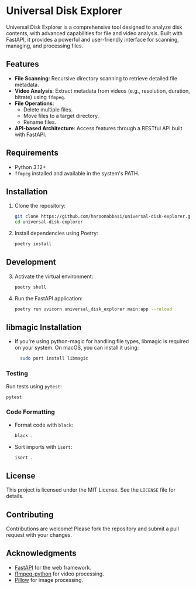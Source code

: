 # Universal Disk Explorer

Universal Disk Explorer is a comprehensive tool designed to analyze disk contents, with advanced capabilities for file and video analysis. Built with FastAPI, it provides a powerful and user-friendly interface for scanning, managing, and processing files.

## Features

- **File Scanning**: Recursive directory scanning to retrieve detailed file metadata.
- **Video Analysis**: Extract metadata from videos (e.g., resolution, duration, bitrate) using `ffmpeg`.
- **File Operations**:
  - Delete multiple files.
  - Move files to a target directory.
  - Rename files.
- **API-based Architecture**: Access features through a RESTful API built with FastAPI.

## Requirements

- Python 3.12+
- `ffmpeg` installed and available in the system's PATH.

## Installation

1. Clone the repository:
   ```bash
   git clone https://github.com/haroonabbasi/universal-disk-explorer.git
   cd universal-disk-explorer

2. Install dependencies using Poetry:
   ```bash
   poetry install
   ```

## Development

3. Activate the virtual environment:
   ```bash
   poetry shell
   ```

4. Run the FastAPI application:
   ```bash
   poetry run uvicorn universal_disk_explorer.main:app --reload
   ```

## libmagic Installation
-  If you're using python-magic for handling file types, libmagic is required on your system. On macOS, you can install it using:

    ```bash
      sudo port install libmagic
    ```





### Testing

Run tests using `pytest`:
```bash
pytest
```

### Code Formatting

- Format code with `black`:
  ```bash
  black .
  ```
- Sort imports with `isort`:
  ```bash
  isort .
  ```

## License

This project is licensed under the MIT License. See the `LICENSE` file for details.

## Contributing

Contributions are welcome! Please fork the repository and submit a pull request with your changes.

## Acknowledgments

- [FastAPI](https://fastapi.tiangolo.com/) for the web framework.
- [ffmpeg-python](https://github.com/kkroening/ffmpeg-python) for video processing.
- [Pillow](https://python-pillow.org/) for image processing.

